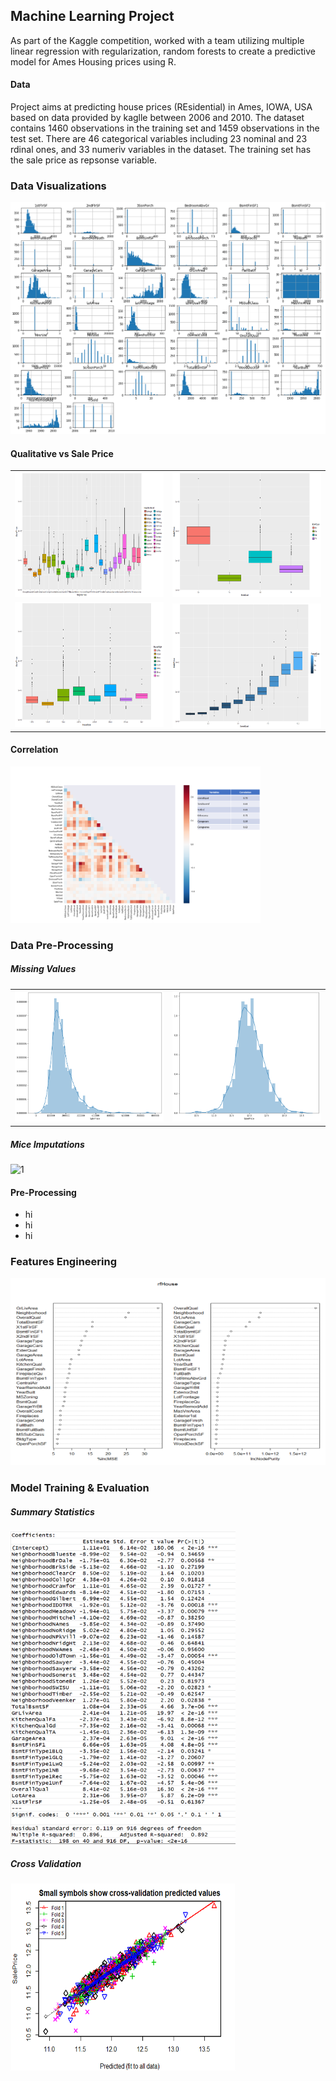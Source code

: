 ## Machine Learning Project
As part of the Kaggle competition, worked with a team utilizing multiple linear regression with regularization, random forests to create a predictive model for Ames Housing prices using R.

#### Data 
Project aims at predicting house prices (REsidential) in Ames, IOWA, USA based on data provided by kaglle between 2006 and 2010. The dataset contains 1460 observations in the training set and 1459 observations in the test set. There are 46 categorical variables including 23 nominal and 23 rdinal ones, and 33 numeriv variables in the dataset. The training set has the sale price as repsonse variable.

### Data Visualizations
![Univariate Ananlysis](Images/histograms.png)

#### Qualitative vs Sale Price
<table>
  <tr>
    <td> <img src="Images/BoxNeighbor.png"  alt="1" width = 260px height = 200px ></td>
    <td><img src="Images/BoxExtQual.png" alt="2" width = 260px height = 200px></td>
   </tr> 
   <tr>
      <td><img src="Images/boxHouseStyle.png" alt="3" width = 260px height = 200px></td>
      <td><img src="Images/boxOverallQual.png " align="right" alt="4" width = 260px height = 200px>
  </td>
  </tr>
</table>

#### Correlation
<img src="Images/correlation.png"  alt="1" width = 400px height = 250px >

### Data Pre-Processing
##### Missing Values
<table>
  <tr>
    <td> <img src="Images/HistogramSalesPrice.png"  alt="1" width = 260px height = 210px ></td>
    <td><img src="Images/HistLogSalePrice.png" alt="2" width = 260px height = 210px></td>
   </tr>
 </table>
 
 ##### Mice Imputations
 <img src="Images/"  alt="1" width = 360px height = 300px >
 
 #### Pre-Processing
 * hi
 * hi
 * hi
 
### Features Engineering
<img src="Images/VarImpPlot_RF.png"  alt="1" width = 560px height = 300px>

### Model Training & Evaluation
##### Summary Statistics
<img src="Images/summarystats.png"  alt="1" width = 360px height = 500px>

##### Cross Validation
<img src="Images/CrossVal.png"  alt="1" width = 360px height = 300px>


